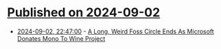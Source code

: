 # [Published on 2024-09-02](index.md)

* [2024-09-02, 22:47:00](https://soylentnews.org/article.pl?sid=24/09/01/1358232&from=rss) - [A Long, Weird Foss Circle Ends As Microsoft Donates Mono To Wine Project ](https://soylentnews.org/article.pl?sid=24/09/01/1358232&from=rss)
